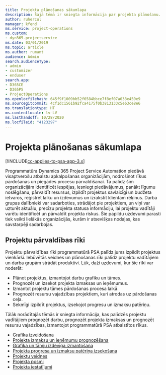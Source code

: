 ```yaml
---
title: Projekta plānošanas sākumlapa
description: Šajā tēmā ir sniegta informācija par projekta plānošanu.
author: ruhercul
manager: kfend
ms.service: project-operations
ms.custom:
- dyn365-projectservice
ms.date: 03/01/2019
ms.topic: article
ms.author: rumant
audience: Admin
search.audienceType:
- admin
- customizer
- enduser
search.app:
- D365CE
- D365PS
- ProjectOperations
ms.openlocfilehash: 645f9f1009bb52f6584bbce7f8ef07a033e450e9
ms.sourcegitcommit: 4cf1dc1561b92fca4175f0b3813133c5e63ce8e6
ms.translationtype: HT
ms.contentlocale: lv-LV
ms.lasthandoff: 10/28/2020
ms.locfileid: "4123297"
---
```

# <a name="project-planning-home-page"></a>Projekta plānošanas sākumlapa

[!INCLUDE[cc-applies-to-psa-app-3.x](../includes/cc-applies-to-psa-app-3x.md)]

Programmatūra Dynamics 365 Project Service Automation piedāvā visaptverošu atbalstu apkalpošanas organizācijām, nodrošinot rīkus pārdošanas un piegādes procesu pārvaldīšanai. Tā palīdz šīm organizācijām identificēt iespējas, iesniegt piedāvājumus, panākt līgumu noslēgšanu, pārvaldīt resursus, izpildīt projektus savlaicīgi un budžeta ietvaros, reģistrēt laiku un izdevumus un izrakstīt klientam rēķinus. Darba grupas dalībnieki var sadarboties, strādājot pie projektiem, un viņi var uzturēt aktuālu, precīzu projekta statusa informāciju, lai projektu vadītāji varētu identificēt un pārvaldīt projekta riskus. Šie papildu uzdevumi parasti tiek veikti lielākās organizācijās, kurām ir atsevišķas nodaļas, kas savstarpēji sadarbojas.

## <a name="project-management-tools"></a>Projektu pārvaldības rīki

Projektu pārvaldības rīki programmatūrā PSA palīdz jums izpildīt projektus vienkārši. Iebūvētās veidnes un plānošanas rīki palīdz projektu vadītājiem un darba grupām strādāt produktīvi. Lūk, daži uzdevumi, kur šie rīki var noderēt:

- Plānot projektus, izmantojot darbu grafiku un tāmes.
- Prognozēt un izsekot projekta izmaksas un ieņēmumus.
- Izmantot projektu tāmes pārdošanas procesa laikā.
- Prognozēt resursu vajadzības projektiem, kuri atrodas uz pārdošanas ceļa.
- Sekmīgi izpildīt projektus, izsekojot progresu un izmaksu patēriņu.

Tālāk norādītajās tēmās ir sniegta informācija, kas palīdzēs projektu vadītājiem prognozēt darbu, prognozēt projekta izmaksas un prognozēt resursu vajadzības, izmantojot programmatūrā PSA atbalstītos rīkus.

- [Grafika izveidošana](project-creating.md)
- [Projekta izmaksu un ieņēmumu prognozēšana](project-estimating.md)
- [Grafika un tāmju izdevīga izmantošana](project-leveraging.md)
- [Projekta progresa un izmaksu patēriņa izsekošana](project-tracking.md)
- [Projektu veidnes](project-templates.md)
- [Projekta posmi](project-stages.md)
- [Projekta iestatījumi](project-settings.md)
